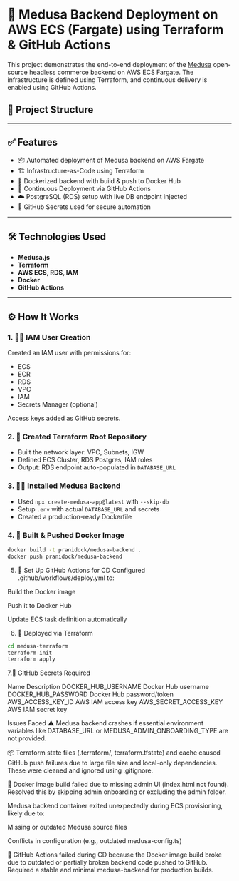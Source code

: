 # 🚀 Medusa Backend Deployment on AWS ECS (Fargate) using Terraform & GitHub Actions

This project demonstrates the end-to-end deployment of the [Medusa](https://medusajs.com/) open-source headless commerce backend on AWS ECS Fargate. The infrastructure is defined using Terraform, and continuous delivery is enabled using GitHub Actions.

## 📂 Project Structure


---

## ✅ Features

- 📦 Automated deployment of Medusa backend on AWS Fargate
- 🏗 Infrastructure-as-Code using Terraform
- 🐳 Dockerized backend with build & push to Docker Hub
- 🔁 Continuous Deployment via GitHub Actions
- ☁️ PostgreSQL (RDS) setup with live DB endpoint injected
- 🔐 GitHub Secrets used for secure automation

---

## 🛠 Technologies Used

- **Medusa.js**
- **Terraform**
- **AWS ECS, RDS, IAM**
- **Docker**
- **GitHub Actions**

---

## ⚙️ How It Works

### 1. 🧑‍💻 IAM User Creation

Created an IAM user with permissions for:
- ECS
- ECR
- RDS
- VPC
- IAM
- Secrets Manager (optional)

Access keys added as GitHub secrets.

### 2. 🧱 Created Terraform Root Repository

- Built the network layer: VPC, Subnets, IGW
- Defined ECS Cluster, RDS Postgres, IAM roles
- Output: RDS endpoint auto-populated in `DATABASE_URL`

### 3. 🧑‍🍳 Installed Medusa Backend

- Used `npx create-medusa-app@latest` with `--skip-db`
- Setup `.env` with actual `DATABASE_URL` and secrets
- Created a production-ready Dockerfile

### 4. 🐳 Built & Pushed Docker Image

```bash
docker build -t pranidock/medusa-backend .
docker push pranidock/medusa-backend

```


5. 🔁 Set Up GitHub Actions for CD
Configured .github/workflows/deploy.yml to:

Build the Docker image

Push it to Docker Hub

Update ECS task definition automatically


6. 🚀 Deployed via Terraform
```bash
cd medusa-terraform
terraform init
terraform apply
```
7.🔐 GitHub Secrets Required

Name	Description
DOCKER_HUB_USERNAME	Docker Hub username
DOCKER_HUB_PASSWORD	Docker Hub password/token
AWS_ACCESS_KEY_ID	AWS IAM access key
AWS_SECRET_ACCESS_KEY	AWS IAM secret key



Issues Faced
⚠️ Medusa backend crashes if essential environment variables like DATABASE_URL or MEDUSA_ADMIN_ONBOARDING_TYPE are not provided.

📦 Terraform state files (.terraform/, terraform.tfstate) and cache caused GitHub push failures due to large file size and local-only dependencies. These were cleaned and ignored using .gitignore.

🐳 Docker image build failed due to missing admin UI (index.html not found). Resolved this by skipping admin onboarding or excluding the admin folder.

Medusa backend container exited unexpectedly during ECS provisioning, likely due to:

Missing or outdated Medusa source files

Conflicts in configuration (e.g., outdated medusa-config.ts)

🔁 GitHub Actions failed during CD because the Docker image build broke due to outdated or partially broken backend code pushed to GitHub. Required a stable and minimal medusa-backend for production builds.

